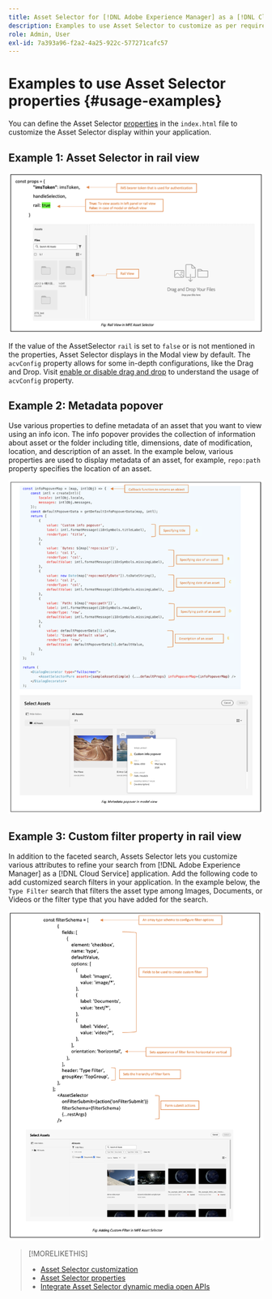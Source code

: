 ```yaml
---
title: Asset Selector for [!DNL Adobe Experience Manager] as a [!DNL Cloud Service]
description: Examples to use Asset Selector to customize as per requirement.
role: Admin, User
exl-id: 7a393a96-f2a2-4a25-922c-577271cafc57
---
```

# Examples to use Asset Selector properties {#usage-examples}

You can define the Asset Selector [properties](#asset-selector-properties.md) in the `index.html` file to customize the Asset Selector display within your application.

## Example 1: Asset Selector in rail view

   ![rail-view-example](assets/rail-view-example-vanilla.png)

If the value of the AssetSelector `rail` is set to `false` or is not mentioned in the properties, Asset Selector displays in the Modal view by default. The `acvConfig` property allows for some in-depth configurations, like the Drag and Drop. Visit [enable or disable drag and drop](asset-selector-customization.md#enable-disable-drag-and-drop) to understand the usage of `acvConfig` property.

<!--
### Example 2: Use selectedAssets property in addition to the path property

Use the `path` property to define the folder name that displays automatically when the Asset Selector is rendered. In addition, use the `selectedAssets` property to define the IDs for the assets that you need to select within the folder. Moreover, when you want to display assets that are pre-defined within the folder, you can use selectedAssets property.

   ![selected-assets-example](assets/selected-assets-example-vanilla.png)
-->

## Example 2: Metadata popover

Use various properties to define metadata of an asset that you want to view using an info icon. The info popover provides the collection of information about asset or the folder including title, dimensions, date of modification, location, and description of an asset. In the example below, various properties are used to display metadata of an asset, for example, `repo:path` property specifies the location of an asset. <!--`repo` represents the repository from where the asset is showing, whereas, `path` represents the route from where the asset or folder is rendered.-->
    
   ![metadata-popover-example](assets/metadata-popover.png)

## Example 3: Custom filter property in rail view

In addition to the faceted search, Assets Selector lets you customize various attributes to refine your search from [!DNL Adobe Experience Manager] as a [!DNL Cloud Service] application. Add the following code to add customized search filters in your application. In the example below, the `Type Filter` search that filters the asset type among Images, Documents, or Videos or the filter type that you have added for the search.

![custom-filter-example-vanilla](assets/custom-filter-example-vanilla.png)

<!--

## Customization after integrating Asset Selector 

### Custom metadata

Assets display panel shows the out of the box metadata that can be displayed in the info of the asset. In addition to this, [!DNL Adobe Experience Manager] as a [!DNL Cloud Service] application allows configuration of the asset selector by adding custom metadata that is shown in info panel of the asset.
-->


>[!MORELIKETHIS]
>
>* [Asset Selector customization](/help/assets/asset-selector-customization.md)
>* [Asset Selector properties](/help/assets/asset-selector-properties.md)
>* [Integrate Asset Selector dynamic media open APIs](/help/assets/integrate-asset-selector-dynamic-media-open-api.md)
